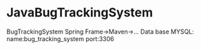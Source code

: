 # JavaBugTrackingSystem
BugTrackingSystem
Spring Frame->Maven->...
Data base MYSQL: name:bug_tracking_system  port:3306
